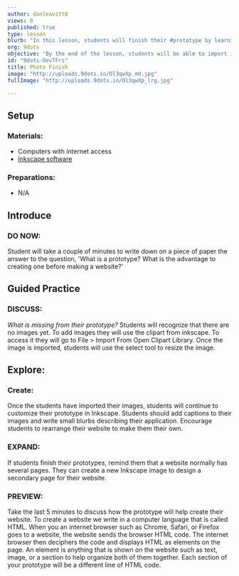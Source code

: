 ```yaml
---
author: danleavitt0
views: 0
published: true
type: lesson
blurb: "In this lesson, students will finish their #prototype by learning how to import pictures and add labels."
org: 9dots
objective: "By the end of the lesson, students will be able to import images into Inkscape and recognize each section of their layout at separate html elements."
id: "9dots-OevTFrs"
title: Photo Finish
image: "http://uploads.9dots.io/Ol3qwXp_md.jpg"
fullImage: "http://uploads.9dots.io/Ol3qwXp_lrg.jpg"

---
```


## Setup

### Materials:

- Computers with internet access
- [Inkscape software](http://www.inkscape.org/en/download/)

### Preparations:

- N/A

## Introduce

### DO NOW:
Student will take a couple of minutes to write down on a piece of paper the answer to the question, 'What is a prototype? What is the advantage to creating one before making a website?'

## Guided Practice

### DISCUSS:
_What is missing from their prototype?_
Students will recognize that there are no images yet. To add images they will use the clipart from inkscape. To access it they will go to File > Import From Open Clipart Library. Once the image is imported, students will use the select tool to resize the image.

## Explore:

### Create:
Once the students have imported their images, students will continue to customize their prototype in Inkscape. Students should add captions to their images and write small blurbs describing their application. Encourage students to rearrange their website to make them their own.

### EXPAND:
If students finish their prototypes, remind them that a website normally has several pages. They can create a new Inkscape image to design a secondary page for their website.

### PREVIEW: 
Take the last 5 minutes to discuss how the prototype will help create their website. To create a website we write in a computer language that is called HTML. When you an internet browser such as Chrome, Safari, or Firefox goes to a website, the website sends the browser HTML code. The internet browser then deciphers the code and displays HTML as elements on the page. An element is anything that is shown on the website such as text, image, or a section to help organize both of them together. Each section of your prototype will be a different line of HTML code.
